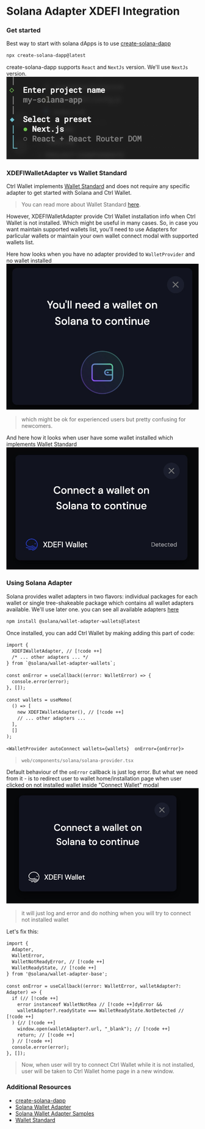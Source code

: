 # Solana Adapter XDEFI Integration

### Get started

Best way to start with solana dApps is to use [create-solana-dapp](https://github.com/solana-developers/create-solana-dapp/tree/main/packages/create-solana-dapp)

```bash
npx create-solana-dapp@latest
```

create-solana-dapp supports `React` and `NextJs` version. We'll use `NextJs` version.
![image](images/solana/solana-xdefi-integration-nextjs-template.jpg)

### XDEFIWalletAdapter vs Wallet Standard

Ctrl Wallet implements [Wallet Standard](https://github.com/wallet-standard/wallet-standard) and does not require any specific adapter to get started with Solana and Ctrl Wallet.

> You can read more about Wallet Standard [here](https://docs.phantom.app/developer-powertools/wallet-standard).

However, XDEFIWalletAdapter provide Ctrl Wallet installation info when Ctrl Wallet is not installed. Which might be useful in many cases.
So, in case you want maintain supported wallets list, you'll need to use Adapters for parlicular wallets or maintain your own wallet connect modal with supported wallets list.

Here how looks when you have no adapter provided to `WalletProvider` and no wallet installed
![image](images/solana/solana-no-wallets-available.jpg)

> which might be ok for experienced users but pretty confusing for newcomers.

And here how it looks when user have some wallet installed which implements Wallet Standard
![image](images/solana/solana-detected-wallet-standard.jpg)

### Using Solana Adapter

Solana provides wallet adapters in two flavors: individual packages for each wallet or single tree-shakeable package which contains all wallet adapters available. We'll use later one. you can see all available adapters [here](https://github.com/anza-xyz/wallet-adapter/blob/master/PACKAGES.md#wallets)

```bash
npm install @solana/wallet-adapter-wallets@latest
```

Once installed, you can add Ctrl Wallet by making adding this part of code:

```tsx
import {
  XDEFIWalletAdapter, // [!code ++]
  /* ... other adapters ... */
} from `@solana/wallet-adapter-wallets`;

const onError = useCallback((error: WalletError) => {
  console.error(error);
}, []);

const wallets = useMemo(
  () => [
    new XDEFIWalletAdapter(), // [!code ++]
    // ... other adapters ...
  ],
  []
);

<WalletProvider autoConnect wallets={wallets}  onError={onError}>
```

> `web/components/solana/solana-provider.tsx`

Default behaviour of the `onError` callback is just log error. But what we need from it - is to redirect user to wallet home/installation page when user clicked on not installed wallet inside "Connect Wallet" modal
![image](images/solana//solana-wallet-not-installed.jpg)

> it will just log and error and do nothing when you will try to connect not installed wallet

Let's fix this:

```tsx
import {
  Adapter,
  WalletError,
  WalletNotReadyError, // [!code ++]
  WalletReadyState, // [!code ++]
} from '@solana/wallet-adapter-base';

const onError = useCallback((error: WalletError, walletAdapter?: Adapter) => {
  if (// [!code ++]
    error instanceof WalletNotRea // [!code ++]dyError &&
    walletAdapter?.readyState === WalletReadyState.NotDetected // [!code ++]
  ) {// [!code ++]
    window.open(walletAdapter?.url, "_blank"); // [!code ++]
    return; // [!code ++]
  } // [!code ++]
  console.error(error);
}, []);

```

> Now, when user will try to connect Ctrl Wallet while it is not installed, user will be taken to Ctrl Wallet home page in a new window.

### Additional Resources

- [create-solana-dapp](https://github.com/solana-developers/create-solana-dapp)
- [Solana Wallet Adapter](https://github.com/anza-xyz/wallet-adapter)
- [Solana Wallet Adapter Samples](https://github.com/anza-xyz/wallet-adapter/tree/master/packages/starter)
- [Wallet Standard](https://github.com/wallet-standard/wallet-standard)

